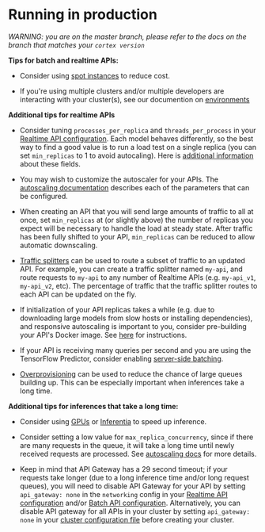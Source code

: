 # Running in production

_WARNING: you are on the master branch, please refer to the docs on the branch that matches your `cortex version`_

**Tips for batch and realtime APIs:**

* Consider using [spot instances](../cluster-management/spot-instances.md) to reduce cost.

* If you're using multiple clusters and/or multiple developers are interacting with your cluster(s), see our documention on [environments](../miscellaneous/environments.md)

**Additional tips for realtime APIs**

* Consider tuning `processes_per_replica` and `threads_per_process` in your [Realtime API configuration](../deployments/realtime-api/api-configuration.md). Each model behaves differently, so the best way to find a good value is to run a load test on a single replica (you can set `min_replicas` to 1 to avoid autocaling). Here is [additional information](../deployments/realtime-api/parallelism.md#concurrency) about these fields.

* You may wish to customize the autoscaler for your APIs. The [autoscaling documentation](../deployments/realtime-api/autoscaling.md) describes each of the parameters that can be configured.

* When creating an API that you will send large amounts of traffic to all at once, set `min_replicas` at (or slightly above) the number of replicas you expect will be necessary to handle the load at steady state. After traffic has been fully shifted to your API, `min_replicas` can be reduced to allow automatic downscaling.

* [Traffic splitters](./deployments/realtime-api/traffic-splitter.md) can be used to route a subset of traffic to an updated API. For example, you can create a traffic splitter named `my-api`, and route requests to `my-api` to any number of Realtime APIs (e.g. `my-api_v1`, `my-api_v2`, etc). The percentage of traffic that the traffic splitter routes to each API can be updated on the fly.

* If initialization of your API replicas takes a while (e.g. due to downloading large models from slow hosts or installing dependencies), and responsive autoscaling is important to you, consider pre-building your API's Docker image. See [here](../deployments/system-packages.md#custom-docker-image) for instructions.

* If your API is receiving many queries per second and you are using the TensorFlow Predictor, consider enabling [server-side batching](../deployments/realtime-api/parallelism.md#server-side-batching).

* [Overprovisioning](../deployments/realtime-api/autoscaling.md#overprovisioning) can be used to reduce the chance of large queues building up. This can be especially important when inferences take a long time.

**Additional tips for inferences that take a long time:**

* Consider using [GPUs](../deployments/gpus.md) or [Inferentia](../deployments/inferentia.md) to speed up inference.

* Consider setting a low value for `max_replica_concurrency`, since if there are many requests in the queue, it will take a long time until newly received requests are processed. See [autoscaling docs](../deployments/realtime-api/autoscaling.md) for more details.

* Keep in mind that API Gateway has a 29 second timeout; if your requests take longer (due to a long inference time and/or long request queues), you will need to disable API Gateway for your API by setting `api_gateway: none` in the `networking` config in your [Realtime API configuration](../deployments/realtime-api/api-configuration.md) and/or [Batch API configuration](../deployments/batch-api/api-configuration.md). Alternatively, you can disable API gateway for all APIs in your cluster by setting `api_gateway: none` in your [cluster configuration file](../cluster-management/config.md) before creating your cluster.
